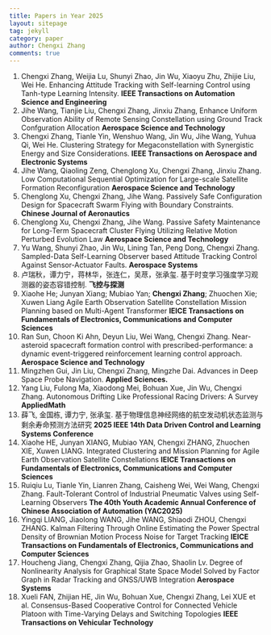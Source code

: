 ```yaml
---
title: Papers in Year 2025
layout: sitepage
tag: jekyll
category: paper
author: Chengxi Zhang
comments: true
---
```

<ol> 
<li>Chengxi Zhang, Weijia Lu, Shunyi Zhao, Jin Wu, Xiaoyu Zhu, Zhijie Liu, Wei He. Enhancing Attitude Tracking with Self-learning Control using Tanh-type Learning Intensity. <b>IEEE Transactions on Automation Science and Engineering</b> </li>
    <li>Jihe Wang, Tianjie Liu, Chengxi Zhang, Jinxiu Zhang, Enhance Uniform Observation Ability of Remote Sensing Constellation using Ground Track Confguration Allocation <b>Aerospace Science and Technology</b></li>
<li>Chengxi Zhang, Tianle Yin, Wenshuo Wang, Jin Wu, Jihe Wang, Yuhua Qi, Wei He. Clustering Strategy for Megaconstellation with Synergistic Energy and Size Considerations. <b>IEEE Transactions on Aerospace and Electronic Systems</b></li>     
<li>Jihe Wang, Qiaoling Zeng, Chenglong Xu, Chengxi Zhang, Jinxiu Zhang. Low Computational Sequential Optimization for Large-scale Satellite Formation Reconfiguration
<b>Aerospace Science and Technology</b></li>
    <li>Chenglong Xu, Chengxi Zhang, Jihe Wang. Passively Safe Configuration Design for Spacecraft Swarm Flying with Boundary Constraints. <b>Chinese Journal of Aeronautics</b></li>
    <li>Chenglong Xu, Chengxi Zhang, Jihe Wang. Passive Safety Maintenance for Long-Term Spacecraft Cluster Flying Utilizing Relative Motion Perturbed Evolution Law <b>Aerospace Science and Technology</b> </li>
    <li>Yu Wang, Shunyi Zhao, Jin Wu, Lining Tan, Peng Dong, Chengxi Zhang. Sampled-Data Self-Learning Observer based Attitude Tracking Control Against Sensor-Actuator Faults. <b>Aerospace Systems</b></li>
    <li>卢瑞秋，谭力宁，蒋林华，张连仁，吴荩，张承玺. 基于时变学习强度学习观测器的姿态容错控制. <b>飞控与探测</b></li>
    <li>Xiaohe He; Junyan Xiang; Mubiao Yan; <b>Chengxi Zhang</b>; Zhuochen Xie; Xuwen Liang Agile Earth Observation Satellite Constellation Mission Planning based on Multi-Agent Transformer <b>IEICE Transactions on Fundamentals of Electronics, Communications and Computer Sciences</b></li>
	<li>Ran Sun, Choon Ki Ahn, Deyun Liu, Wei Wang, Chengxi Zhang. Near-asteroid spacecraft formation control with prescribed-performance: a dynamic event-triggered reinforcement learning control approach. <b>Aerospace Science and Technology</b></li>
    <li>Mingzhen Gui, Jin Liu, Chengxi Zhang, Mingzhe Dai. Advances in Deep Space Probe Navigation. <b>Applied Sciences.</b></li>
<li>Yang Liu, Fulong Ma, Xiaodong Mei, Bohuan Xue, Jin Wu, Chengxi Zhang. Autonomous Drifting Like Professional Racing Drivers: A Survey <b>AppliedMath</b></li>
<li>薛飞,  金国栋,  谭力宁, 张承玺. 基于物理信息神经网络的航空发动机状态监测与剩余寿命预测方法研究 <b>2025 IEEE 14th Data Driven Control and Learning Systems Conference</b></li>
    <li>Xiaohe HE, Junyan XIANG, Mubiao YAN, Chengxi ZHANG, Zhuochen XIE, Xuwen LIANG. Integrated Clustering and Mission Planning for Agile Earth Observation Satellite Constellations <b>IEICE Transactions on Fundamentals of Electronics, Communications and Computer Sciences</b></li>
    <li>Ruiqiu Lu, Tianle Yin, Lianren Zhang, Caisheng Wei, Wei Wang, Chengxi Zhang. Fault-Tolerant Control of Industrial Pneumatic Valves using Self-Learning Observers <b>The 40th Youth Academic Annual Conference of Chinese Association of Automation (YAC2025)</b></li>
    <li>Yingqi LIANG, Jiaolong WANG, Jihe WANG, Shiaodi ZHOU, Chengxi ZHANG. Kalman Filtering Through Online Estimating the Power Spectral Density of Brownian Motion Process Noise for Target Tracking <b>IEICE Transactions on Fundamentals of Electronics, Communications and Computer Sciences</b></li>
    <li>Houcheng Jiang, Chengxi Zhang, Qijia Zhao, Shaolin Lv. Degree of Nonlinearity Analysis for Graphical State Space Model Solved by Factor Graph in Radar Tracking and GNSS/UWB Integration <b>Aerospace Systems</b></li>
    <li>Xueli FAN, Zhijian HE, Jin Wu, Bohuan Xue, Chengxi Zhang, Lei XUE et al. Consensus-Based Cooperative Control for Connected Vehicle Platoon with Time-Varying Delays and Switching Topologies <b>IEEE Transactions on Vehicular Technology</b></li></ol>





